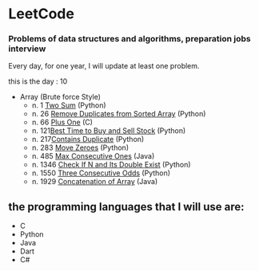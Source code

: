 # LeetCode
### Problems of data structures and algorithms, preparation jobs interview
Every day, for one year, I will update at least one problem.

this is the day : 10

- Array (Brute force Style)
   - n. 1 [Two Sum](https://github.com/Sif247/LeetCode/tree/main/1%20Two%20Sum)   (Python)
   - n. 26 [Remove Duplicates from Sorted Array](https://github.com/Sif247/LeetCode/tree/main/26%20Remove%20Duplicates%20from%20Sorted%20Array)   (Python)
   - n. 66 [Plus One](https://github.com/Sif247/LeetCode/tree/main/66%20Plus%20One)   (C)
   - n. 121[Best Time to Buy and Sell Stock](https://github.com/Sif247/LeetCode/tree/main/121%20Best%20Time%20to%20Buy%20and%20Sell%20Stock)   (Python)
   - n. 217[Contains Duplicate](https://github.com/Sif247/LeetCode/tree/main/217%20Contains%20Duplicate)   (Python)
   - n. 283 [Move Zeroes](https://github.com/Sif247/LeetCode/tree/main/283%20Move%20Zeroes)   (Python)
   - n. 485 [Max Consecutive Ones](https://github.com/Sif247/LeetCode/tree/main/485%20Max%20Consecutive%20Ones)   (Java)
   - n. 1346 [Check If N and Its Double Exist](https://github.com/Sif247/LeetCode/tree/main/1346%20Check%20If%20N%20and%20Its%20Double%20Exist)   (Python)
   - n. 1550 [Three Consecutive Odds](https://github.com/Sif247/LeetCode/tree/main/1550%20Three%20Consecutive%20Odds)   (Python)
   - n. 1929 [Concatenation of Array](https://github.com/Sif247/LeetCode/tree/main/1929.Concatenation%20of%20Array)   (Java)
     
  
   



## the programming languages that I will use are:

- C
- Python
- Java
- Dart
- C#
  


